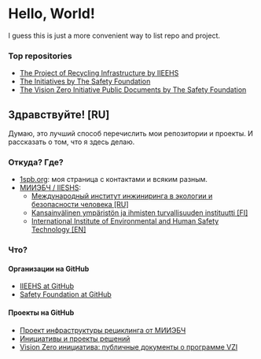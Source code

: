 # Hello, World!

I guess this is just a more convenient way to list repo and project.

### Top repositories
* [The Project of Recycling Infrastructure by IIEEHS](https://github.com/iieehs/recycling)
* [The Initiatives by The Safety Foundation](https://github.com/safety-foundation/initiatives)
* [The Vision Zero Initiative Public Documents by The Safety Foundation](https://github.com/safety-foundation/vzi-docs)

## Здравствуйте! [RU]

Думаю, это лучший способ перечислить мои репозитории и проекты.
И рассказать о том, что я здесь делаю.

### Откуда? Где?

* [1spb.org](http://1spb.org): моя страница с контактами и всяким разным. 
* [МИИЭБЧ / IIESHS](http://iehs.ru): 
  - [Международный институт инжиниринга в экологии и безопасности человека [RU]](http://iehs.ru/ru)
  - [Kansainvälinen ympäristön ja ihmisten turvallisuuden instituutti [FI]](http://iehs.ru/fi)
  - [International Institute of Environmental and Human Safety Technology [EN]](http://iehs.ru/en)

### Что?

#### Организации на GitHub

* [IIEEHS at GitHub](https://github.com/iieehs)
* [Safety Foundation at GitHub](https://github.com/safety-foundation)

#### Проекты на GitHub

* [Проект инфраструктуры рециклинга от МИИЭБЧ](https://github.com/iieehs/recycling)
* [Инициативы и проекты решений](https://github.com/safety-foundation/initiatives)
* [Vision Zero инициатива: публичные документы о программе VZI](https://github.com/safety-foundation/vzi-docs)

